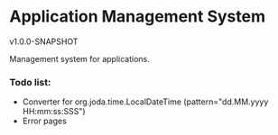 Application Management System
===================
v1.0.0-SNAPSHOT

Management system for applications.

### Todo list:
* Converter for org.joda.time.LocalDateTime (pattern="dd.MM.yyyy HH:mm:ss:SSS")
* Error pages
